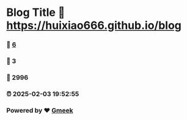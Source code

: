 # Blog Title :link: https://huixiao666.github.io/blog 
### :page_facing_up: [6](https://huixiao666.github.io/blog/tag.html) 
### :speech_balloon: 3 
### :hibiscus: 2996 
### :alarm_clock: 2025-02-03 19:52:55 
### Powered by :heart: [Gmeek](https://github.com/Meekdai/Gmeek)
